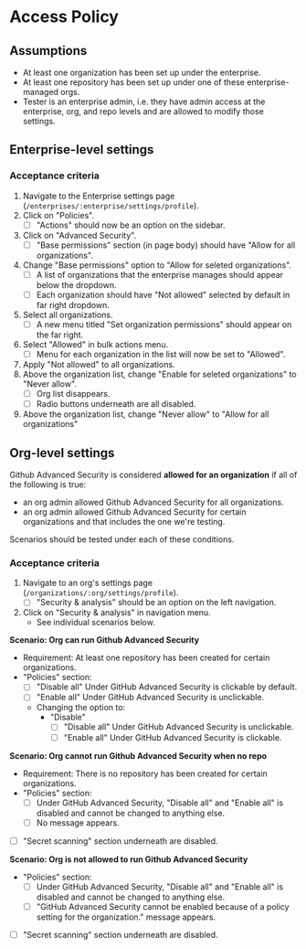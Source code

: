 # Access Policy

## Assumptions

- At least one organization has been set up under the enterprise.
- At least one repository has been set up under one of these enterprise-managed orgs.
- Tester is an enterprise admin, i.e. they have admin access at the enterprise, org, and repo levels and are allowed to modify those settings.

## Enterprise-level settings

### Acceptance criteria

1. Navigate to the Enterprise settings page (`/enterprises/:enterprise/settings/profile`).
1. Click on "Policies".
    - [ ] "Actions" should now be an option on the sidebar.
1. Click on "Advanced Security".
    - [ ] "Base permissions" section (in page body) should have "Allow for all organizations".
1. Change "Base permissions" option to "Allow for seleted organizations".
    - [ ] A list of organizations that the enterprise manages should appear below the dropdown.
    - [ ] Each organization should have "Not allowed" selected by default in far right dropdown.
1. Select all organizations.
    - [ ] A new menu titled "Set organization permissions" should appear on the far right.
1. Select "Allowed" in bulk actions menu.
    - [ ] Menu for each organization in the list will now be set to "Allowed".
1. Apply "Not allowed" to all organizations.
1. Above the organization list, change "Enable for seleted organizations" to "Never allow".
    - [ ] Org list disappears.
    - [ ] Radio buttons underneath are all disabled.
1. Above the organization list, change "Never allow" to "Allow for all organizations"

## Org-level settings

Github Advanced Security is considered **allowed for an organization** if all of the following is true:

- an org admin allowed Github Advanced Security for all organizations.
- an org admin allowed Github Advanced Security for certain organizations and that includes the one we're testing.

Scenarios should be tested under each of these conditions.

### Acceptance criteria

1. Navigate to an org's settings page (`/organizations/:org/settings/profile`).
    - [ ] "Security & analysis" should be an option on the left navigation.
1. Click on "Security & analysis" in navigation menu.
    - See individual scenarios below.

**Scenario: Org can run Github Advanced Security**

- Requirement: At least one repository has been created for certain organizations.
- "Policies" section:
  - [ ] "Disable all" Under GitHub Advanced Security is clickable by default.
  - [ ] "Enable all" Under GitHub Advanced Security is unclickable.
  - Changing the option to:
    - "Disable"
      - [ ] "Disable all" Under GitHub Advanced Security is unclickable.
      - [ ] "Enable all" Under GitHub Advanced Security is clickable.

**Scenario: Org cannot run Github Advanced Security when no repo**

- Requirement: There is no repository has been created for certain organizations.
- "Policies" section:
  - [ ] Under GitHub Advanced Security, "Disable all" and "Enable all" is disabled and cannot be changed to anything else.
  - [ ] No message appears.
- [ ] "Secret scanning" section underneath are disabled.

**Scenario: Org is not allowed to run Github Advanced Security**

- "Policies" section:
  - [ ] Under GitHub Advanced Security, "Disable all" and "Enable all" is disabled and cannot be changed to anything else.
  - [ ] "GitHub Advanced Security cannot be enabled because of a policy setting for the organization." message appears.
- [ ] "Secret scanning" section underneath are disabled.
